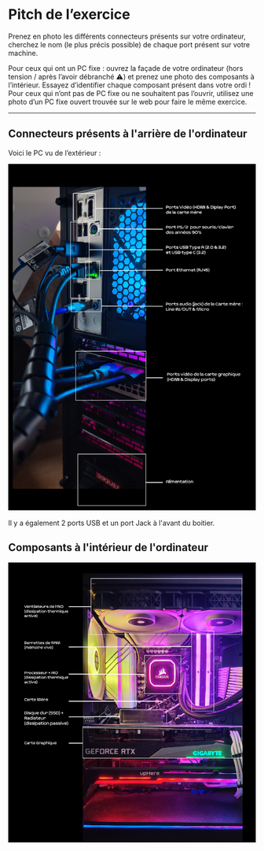 # Pitch de l’exercice

Prenez en photo les différents connecteurs présents sur votre ordinateur, cherchez le nom (le plus précis possible) de chaque port présent sur votre machine.

Pour ceux qui ont un PC fixe : ouvrez la façade de votre ordinateur (hors tension / après l’avoir débranché ⚠️) et prenez une photo des composants à l’intérieur. Essayez d’identifier chaque composant présent dans votre ordi !
Pour ceux qui n’ont pas de PC fixe ou ne souhaitent pas l’ouvrir, utilisez une photo d’un PC fixe ouvert trouvée sur le web pour faire le même exercice.

---

## Connecteurs présents à l'arrière de l'ordinateur

Voici le PC vu de l’extérieur :

![Vue arrière du PC](../images/IMG_PC_BACK.jpg)

Il y a également 2 ports USB et un port Jack à l'avant du boitier.

## Composants à l'intérieur de l'ordinateur

![Vue intérieure du PC](../images/IMG_PC_INSIDE.jpg)
